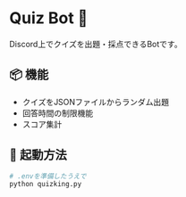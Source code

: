 # Quiz Bot 🤖

Discord上でクイズを出題・採点できるBotです。

## 📦 機能

- クイズをJSONファイルからランダム出題
- 回答時間の制限機能
- スコア集計

## 🚀 起動方法

```bash
# .envを準備したうえで
python quizking.py
